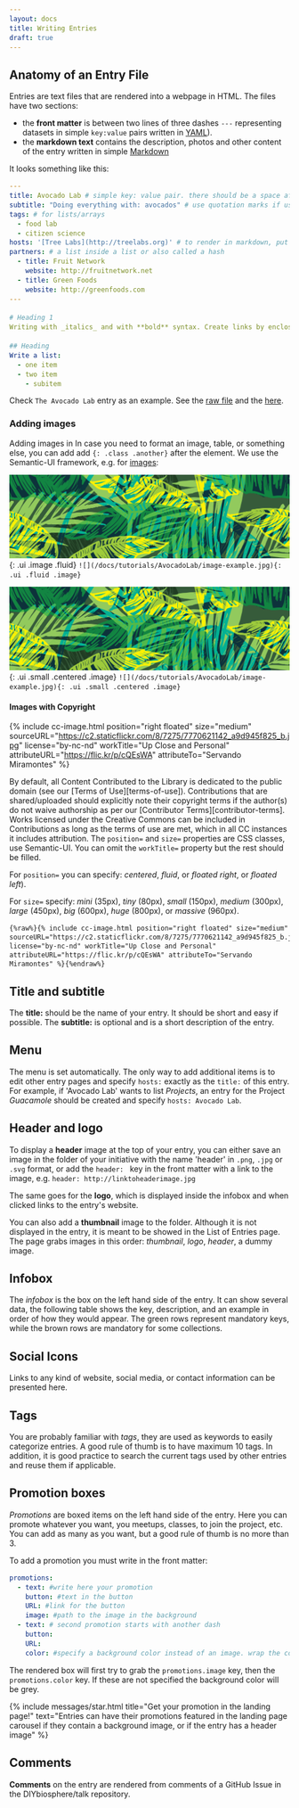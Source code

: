 ```yaml
---
layout: docs
title: Writing Entries
draft: true
---
```



## Anatomy of an Entry File
Entries are text files that are rendered into a webpage in HTML. The files have two sections:

- the **front matter** is between two lines of three dashes `---` representing datasets in simple `key:value` pairs written in [YAML](https://learnxinyminutes.com/docs/yaml/)).
- the **markdown text** contains the description, photos and other content of the entry written in simple [Markdown](https://learnxinyminutes.com/docs/markdown/)

It looks something like this:

```yaml
---
title: Avocado Lab # simple key: value pair. there should be a space after the colon ': '
subtitle: "Doing everything with: avocados" # use quotation marks if using a colon and space
tags: # for lists/arrays
  - food lab
  - citizen science
hosts: '[Tree Labs](http://treelabs.org)' # to render in markdown, put between quotation marks
partners: # a list inside a list or also called a hash
  - title: Fruit Network
    website: http://fruitnetwork.net
  - title: Green Foods
    website: http://greenfoods.com    
---

# Heading 1
Writing with _italics_ and with **bold** syntax. Create links by enclosing the word in [brackets](http://linksomewhere.com) followed by the link enclosed in parenthesis. Write in `code`.

## Heading
Write a list:
  - one item
  - two item
    - subitem

```

Check `The Avocado Lab` entry as an example. See the [raw file](https://raw.githubusercontent.com/DIYbiosphere/sphere/master/docs/tutorials/AvocadoLab/AvocadoLab.md) and the [here](/docs/tutorials/AvocadoLab/AvocadoLab).


### Adding images
Adding images in
In case you need to format an image, table, or something else, you can add add `{: .class .another}` after the element. We use the Semantic-UI framework, e.g. for [images](https://semantic-ui.com/elements/image.html):


![](/docs/tutorials/AvocadoLab/image-example.jpg){: .ui .image .fluid}
`![](/docs/tutorials/AvocadoLab/image-example.jpg){: .ui .fluid .image}`


![](/docs/tutorials/AvocadoLab/image-example.jpg){: .ui .small .centered .image}
`![](/docs/tutorials/AvocadoLab/image-example.jpg){: .ui .small .centered .image}`


#### Images with Copyright
{% include cc-image.html position="right floated" size="medium" sourceURL="https://c2.staticflickr.com/8/7275/7770621142_a9d945f825_b.jpg" license="by-nc-nd" workTitle="Up Close and Personal" attributeURL="https://flic.kr/p/cQEsWA" attributeTo="Servando Miramontes" %}

By default, all Content Contributed to the Library is dedicated to the public domain (see our [Terms of Use][terms-of-use]). Contributions that are shared/uploaded should explicitly note their copyright terms if the author(s) do not waive authorship as per our [Contributor Terms][contributor-terms]. Works licensed under the Creative Commons can be included in Contributions as long as the terms of use are met, which in all CC instances it includes attribution.  The `position=` and `size=` properties are CSS classes, use Semantic-UI. You can omit the `workTitle=` property but the rest should be filled.


For `position=` you can specify: _centered_, _fluid_, or _floated right_, or _floated left_).

For `size=` specify: _mini_ (35px), _tiny_ (80px), _small_ (150px), _medium_ (300px), _large_ (450px), _big_ (600px), _huge_ (800px), or _massive_ (960px).

```
{%raw%}{% include cc-image.html position="right floated" size="medium" sourceURL="https://c2.staticflickr.com/8/7275/7770621142_a9d945f825_b.jpg" license="by-nc-nd" workTitle="Up Close and Personal" attributeURL="https://flic.kr/p/cQEsWA" attributeTo="Servando Miramontes" %}{%endraw%}
```

## Title and subtitle
The **title:** should be the name of your entry. It should be short and easy if possible. The **subtitle:** is optional and is a short description of the entry.

## Menu
The menu is set automatically. The only way to add additional items is to edit other entry pages and specify `hosts:` exactly as the  `title:` of this entry. For example, if 'Avocado Lab' wants to list _Projects_, an entry for the Project _Guacamole_ should be created and specify `hosts: Avocado Lab`.



## Header and logo
To display a **header** image at the top of your entry, you can either save an image in the folder of your initiative with the name 'header' in `.png`, `.jpg` or `.svg` format, or add the `header: ` key in the front matter with a link to the image, e.g. `header: http://linktoheaderimage.jpg`

The same goes for the **logo**, which is displayed inside the infobox and when clicked links to the entry's website.

You can also add a **thumbnail** image to the folder. Although it is not displayed in the entry, it is meant to be showed in the List of Entries page. The page grabs images in this order: _thumbnail_, _logo_, _header_, a dummy image.

## Infobox
The _infobox_ is the box on the left hand side of the entry. It can show several data, the following table shows the key, description, and an example in order of how they would appear. The green rows represent mandatory keys, while the brown rows are mandatory for some collections.

## Social Icons
Links to any kind of website, social media, or contact information can be presented here.

## Tags
You are probably familiar with _tags_, they are used as keywords to easily categorize entries. A good rule of thumb is to have maximum 10 tags. In addition, it is good practice to search the current tags used by other entries and reuse them if applicable.

## Promotion boxes
_Promotions_ are boxed items on the left hand side of the entry. Here you can promote whatever you want, you meetups, classes, to join the project, etc. You can add as many as you want, but a good rule of thumb is no more than 3.

To add a promotion you must write in the front matter:

```yaml
promotions:
  - text: #write here your promotion
    button: #text in the button
    URL: #link for the button
    image: #path to the image in the background
  - text: # second promotion starts with another dash
    button:
    URL:
    color: #specify a background color instead of an image. wrap the color in '', e.g. '#43BB7A'
```

The rendered box will first try to grab the `promotions.image` key, then the `promotions.color` key. If these are not specified the background color will be grey.

{% include messages/star.html title="Get your promotion in the landing page!" text="Entries can have their promotions featured in the landing page carousel if they contain a background image, or if the entry has a header image" %}


## Comments
**Comments** on the entry are rendered from comments of a GitHub Issue in the DIYbiosphere/talk repository.
